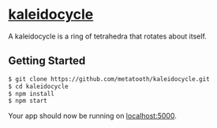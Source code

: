 # [kaleidocycle](https://kaleidocycle.metatooth.com)

A kaleidocycle is a ring of tetrahedra that rotates about itself.

## Getting Started

```sh
$ git clone https://github.com/metatooth/kaleidocycle.git
$ cd kaleidocycle
$ npm install
$ npm start
```

Your app should now be running on [localhost:5000](http://localhost:5000/).
